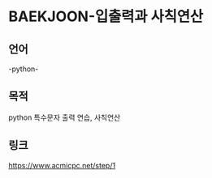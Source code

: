 # BAEKJOON-입출력과 사칙연산
## 언어
-python-
## 목적
python 특수문자 출력 연습, 사칙연산
## 링크
https://www.acmicpc.net/step/1
